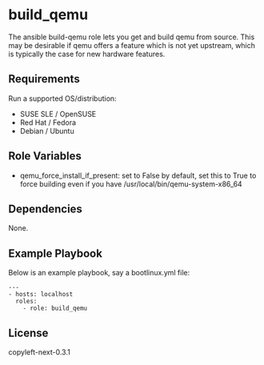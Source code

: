 build_qemu
==========

The ansible build-qemu role lets you get and build qemu from source.
This may be desirable if qemu offers a feature which is not yet upstream,
which is typically the case for new hardware features.

Requirements
------------

Run a supported OS/distribution:

  * SUSE SLE / OpenSUSE
  * Red Hat / Fedora
  * Debian / Ubuntu

Role Variables
--------------

  * qemu_force_install_if_present: set to False by default, set this to True to
    force building even if you have /usr/local/bin/qemu-system-x86_64

Dependencies
------------

None.

Example Playbook
----------------

Below is an example playbook, say a bootlinux.yml file:

```
---
- hosts: localhost
  roles:
    - role: build_qemu
```

License
-------

copyleft-next-0.3.1
